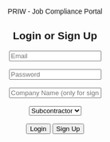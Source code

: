 PRIW - Job Compliance Portal
<html lang="en">
<head>
    <meta charset="UTF-8">
    <meta name="viewport" content="width=device-width, initial-scale=1.0">
    <title>Web Portal</title>
    <style>
        body { font-family: Arial, sans-serif; text-align: center; margin-top: 50px; }
        .hidden { display: none; }
    </style>
</head>
<body>
    <div id="auth-container">
        <h2>Login or Sign Up</h2>
        <input type="email" id="email" placeholder="Email"><br><br>
        <input type="password" id="password" placeholder="Password"><br><br>
        <input type="text" id="company" placeholder="Company Name (only for sign up)"><br><br>
        <select id="role">
            <option value="subcontractor">Subcontractor</option>
            <option value="admin">Administrator</option>
        </select><br><br>
        <button onclick="authenticate()">Login</button>
        <button onclick="register()">Sign Up</button>
        <p id="auth-error" style="color:red;"></p>
    </div>
    
<div id="upload-container" class="hidden">
        <h2>Upload Insurance Document</h2>
        <p id="company-name"></p>
        <input type="file" id="fileUpload"><br><br>
        <div id="policy-fields">
            <div class="policy-entry">
                <input type="text" class="insurer" placeholder="Insurer Name"><br><br>
                <input type="text" class="policy-number" placeholder="Policy Number"><br><br>
                <label>Policy Effective Date:</label><br> 
              <input type="date" class="effective-date"><br><br> 
                <label>Policy Expiration Date:</label><br> 
              <input type="date" class="expiration-date"><br><br>
            </div>
        </div>
        <button onclick="addPolicyFields()">Add Another Policy</button><br><br>
        <button onclick="uploadFile()">Upload</button>
        <p id="upload-status"></p>
    </div>
    
<div id="admin-container" class="hidden">
        <h2>Administrator Dashboard</h2>
        <h3>Create New Job</h3>
        <input type="text" id="job-name" placeholder="Job Name"><br><br>
        <button onclick="createJob()">Create Job</button>
        <p id="job-status"></p>
        <h3>Existing Jobs</h3>
        <ul id="job-list"></ul>
    </div>
    
 <div id="job-dashboard" class="hidden">
        <h2 id="job-title"></h2>
        <h3>Invite Subcontractors</h3>
        <select id="subcontractor-select"></select>
        <button onclick="inviteSubcontractor()">Invite</button>
        <p id="invite-status"></p>
        <h3>Assigned Subcontractors</h3>
        <ul id="subcontractor-list"></ul>
        <h3>Upload Forms for Subcontractors</h3>
        <input type="file" id="formUpload"><br><br>
        <button onclick="uploadForm()">Upload Form</button>
        <p id="form-status"></p>
        <h3>Available Forms</h3>
        <ul id="form-list"></ul>
    </div>
    
  <script>
        const users = {};
        const jobs = [];

        function register() {
            const email = document.getElementById("email").value;
            const password = document.getElementById("password").value;
            const company = document.getElementById("company").value;
            const role = document.getElementById("role").value;

            if (email && password && company) {
                if (users[email]) {
                    document.getElementById("auth-error").textContent = "Email already registered!";
                } else {
                    users[email] = { password, company, role, jobs: [], documents: [], assignedForms: [] };
                    authenticate();
                }
            } else {
                document.getElementById("auth-error").textContent = "Please fill out all fields for sign-up.";
            }
        }

        function authenticate() {
            const email = document.getElementById("email").value;
            const password = document.getElementById("password").value;
            
            if (users[email] && users[email].password === password) {
                document.getElementById("auth-container").classList.add("hidden");
                if (users[email].role === "admin") {
                    document.getElementById("admin-container").classList.remove("hidden");
                    renderJobList();
                }
            } else {
                document.getElementById("auth-error").textContent = "Invalid email or password!";
            }
        }
        
        function createJob() {
            const jobName = document.getElementById("job-name").value;
            if (jobName) {
                jobs.push({ name: jobName, subcontractors: [] });
                document.getElementById("job-status").textContent = "Job created successfully!";
                renderJobList();
            }
        }
        
        function renderJobList() {
            const jobList = document.getElementById("job-list");
            jobList.innerHTML = "";
            jobs.forEach((job, index) => {
                const li = document.createElement("li");
                li.textContent = job.name;
                li.onclick = () => openJobDashboard(index);
                jobList.appendChild(li);
            });
        }
        
        function openJobDashboard(jobIndex) {
            document.getElementById("admin-container").classList.add("hidden");
            document.getElementById("job-dashboard").classList.remove("hidden");
            document.getElementById("job-title").textContent = jobs[jobIndex].name;
            renderSubcontractorSelect();
            renderSubcontractorList(jobIndex);
        }

        function renderSubcontractorSelect() {
            const subSelect = document.getElementById("subcontractor-select");
            subSelect.innerHTML = "";
            Object.keys(users).forEach(email => {
                if (users[email].role === "subcontractor") {
                    const option = document.createElement("option");
                    option.value = email;
                    option.textContent = users[email].company;
                    subSelect.appendChild(option);
                }
            });
        }
        
        function inviteSubcontractor() {
            const selectedSub = document.getElementById("subcontractor-select").value;
            const jobIndex = jobs.findIndex(j => j.name === document.getElementById("job-title").textContent);
            if (selectedSub && jobIndex !== -1) {
                jobs[jobIndex].subcontractors.push(selectedSub);
                document.getElementById("invite-status").textContent = "Subcontractor invited successfully!";
                renderSubcontractorList(jobIndex);
            }
        }
    </script>
</body>
</html>
